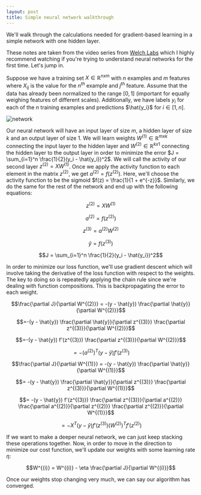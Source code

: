 ```yaml
---
layout: post
title: Simple neural network walkthrough
---
```


We'll walk through the calculations needed for gradient-based learning in a simple network with one hidden layer.

These notes are taken from the video series from [Welch Labs](http://www.welchlabs.com/blog/?offset=1415393340000) which I highly recommend watching if you're trying to understand neural networks for the first time. Let's jump in.

Suppose we have a training set $X \in \mathbb{R}^{n x m}$ with $n$ examples and $m$ features where $X_{ij}$ is the value for the $n^{th}$ example and $j^{th}$ feature.  Assume that the data has already been normalized to the range $[0,1]$ (important for equally weighing features of different scales). Additionally, we have labels $y_i$ for each of the $n$ training examples and predictions $\hat{y_i}$ for $i \in [1,n]$.

![network](/_assets_/nn.jpg)


Our neural network will have an input layer of size $m$, a hidden layer of size $k$ and an output layer of size $1$. We will learn weights $W^{(1)} \in \mathbb{R}^{m x k}$ connecting the input layer to the hidden layer and $W^{(2)} \in \mathbb{R}^{k x 1}$ connecting the hidden layer to the output layer in order to minimize the error $J = \sum_{i=1}^n \frac{1}{2}(y_i - \hat{y_i})^2$. We will call the activity of our second layer $z^{(2)}=XW^{(1)}$. Once we apply the activity function to each element in the matrix $z^{(2)}$, we get $a^{(2)} = f(z^{(2)})$. Here, we'll choose the activity function to be the sigmoid $f(z) = \frac{1}{1 + e^{-z}}$. Similarly, we do the same for the rest of the network and end up with the following equations:

$$z^{(2)}=XW^{(1)}$$

$$a^{(2)} = f(z^{(2)})$$

$$z^{(3)}= a^{(2)}W^{(2)}$$

$$\hat{y} = f(z^{(3)})$$

$$J = \sum_{i=1}^n \frac{1}{2}(y_i - \hat{y_i})^2$$

In order to minimize our loss function, we'll use gradient descent which will involve taking the derivative of the loss function with respect to the weights. The key to doing so is repeatedly applying the chain rule since we're dealing with function compositions. This is backpropagating the error to each weight.

$$\frac{\partial J}{\partial W^{(2)}} = -(y - \hat{y}) \frac{\partial \hat{y}}{\partial W^{(2)}}$$

$$=-(y - \hat{y}) \frac{\partial \hat{y}}{\partial z^{(3)}} \frac{\partial z^{(3)}}{\partial W^{(2)}}$$

$$=-(y - \hat{y}) f'(z^{(3)}) \frac{\partial z^{(3)}}{\partial W^{(2)}}$$

$$=-(a^{(2)})^T (y - \hat{y}) f'(z^{(3)})$$

$$\frac{\partial J}{\partial W^{(1)}} = -(y - \hat{y}) \frac{\partial \hat{y}}{\partial W^{(1)}}$$

$$= -(y - \hat{y}) \frac{\partial \hat{y}}{\partial z^{(3)}} \frac{\partial z^{(3)}}{\partial W^{(1)}}$$

$$= -(y - \hat{y}) f'(z^{(3)}) \frac{\partial z^{(3)}}{\partial a^{(2)}} \frac{\partial a^{(2)}}{\partial z^{(2)}} \frac{\partial z^{(2)}}{\partial W^{(1)}}$$

$$= -X^T(y - \hat{y}) f'(z^{(3)}) (W^{(2)})^T f'(z^{(2)})$$


If we want to make a deeper neural network, we can just keep stacking these operations together. Now, in order to move in the direction to minimize our cost function, we'll update our weights with some learning rate $\eta$:

$$W^{(i)} = W^{(i)} - \eta \frac{\partial J}{\partial W^{(i)}}$$

Once our weights stop changing very much, we can say our algorithm has converged.


